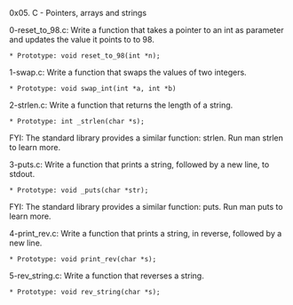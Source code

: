 0x05. C - Pointers, arrays and strings

0-reset_to_98.c: Write a function that takes a pointer to an int as parameter and updates the value it points to to 98.

	* Prototype: void reset_to_98(int *n);

1-swap.c: Write a function that swaps the values of two integers.

	* Prototype: void swap_int(int *a, int *b)

2-strlen.c: Write a function that returns the length of a string.

	* Prototype: int _strlen(char *s);
FYI: The standard library provides a similar function: strlen. Run man strlen to learn more.

3-puts.c: Write a function that prints a string, followed by a new line, to stdout.

	* Prototype: void _puts(char *str);
FYI: The standard library provides a similar function: puts. Run man puts to learn more.

4-print_rev.c: Write a function that prints a string, in reverse, followed by a new line.

	* Prototype: void print_rev(char *s);

5-rev_string.c: Write a function that reverses a string.

	* Prototype: void rev_string(char *s);


